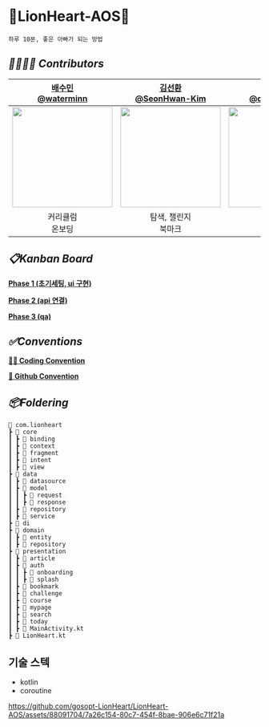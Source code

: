 # 🦁LionHeart-AOS🦁
```
하루 10분, 좋은 아빠가 되는 방법
```

## *👨‍👩‍👧‍👦 Contributors*
[배수민 <br> @waterminn](https://github.com/waterminn) | [김선환 <br> @SeonHwan-Kim](https://github.com/SeonHwan-Kim) | [계대환 <br> @daehwan2da](https://github.com/daehwan2da)
:---: | :---: | :---: 
<img width="200" src="https://github.com/gosopt-LionHeart/LionHeart-AOS/assets/74162198/5474b82e-3693-4b9a-96f4-2e6717e6f7db"/> | <img width="200" src="https://github.com/gosopt-LionHeart/LionHeart-AOS/assets/74162198/9ed34b20-07bf-428e-96ae-c0db6349d4a4"/> | <img width="200" src="https://github.com/gosopt-LionHeart/LionHeart-AOS/assets/74162198/9f62ae47-7dd8-4e62-817f-b2d67c951012"/> |
커리큘럼 <br> 온보딩 | 탐색, 챌린지 <br> 북마크 | 로그인 <br> 아티클

## *📋Kanban Board*
[**Phase 1 (초기세팅, ui 구현)**](https://github.com/orgs/gosopt-LionHeart/projects/1) <br>

[**Phase 2 (api 연결)**](https://github.com/orgs/gosopt-LionHeart/projects/6) <br>

[**Phase 3 (qa)**](https://github.com/orgs/gosopt-LionHeart/projects/7) <br>

## *✅Conventions*
[**🧑‍💻 Coding Convention**](https://maketheworldabetterplace0.notion.site/Coding-Convention-2b2603d46444478c9805104c4b859911?pvs=4) <br>

[**📍 Github Convention**](https://maketheworldabetterplace0.notion.site/Github-Convention-79f7dd8bf6e64c6f946c0b4dc75d3743?pvs=4)

## *📦Foldering*
```
📁 com.lionheart
┣ 📂 core
┃ ┣ 📂 binding
┃ ┣ 📂 context
┃ ┣ 📂 fragment
┃ ┣ 📂 intent
┃ ┣ 📂 view
┣ 📂 data
┃ ┣ 📂 datasource
┃ ┣ 📂 model
┃ ┃ ┣ 📂 request
┃ ┃ ┣ 📂 response
┃ ┣ 📂 repository
┃ ┣ 📂 service
┣ 📂 di
┣ 📂 domain
┃ ┣ 📂 entity
┃ ┣ 📂 repository
┣ 📂 presentation
┃ ┣ 📂 article
┃ ┣ 📂 auth
┃ ┃ ┣ 📂 onboarding
┃ ┃ ┣ 📂 splash
┃ ┣ 📂 bookmark
┃ ┣ 📂 challenge
┃ ┣ 📂 course
┃ ┣ 📂 mypage
┃ ┣ 📂 search
┃ ┣ 📂 today
┃ ┣ 📜 MainActivity.kt
┣ 📜 LionHeart.kt
```

## 기술 스텍
- kotlin
- coroutine



https://github.com/gosopt-LionHeart/LionHeart-AOS/assets/88091704/7a26c154-80c7-454f-8bae-906e6c71f21a



